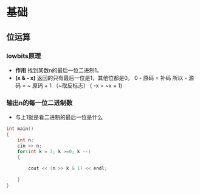 # 基础
## 位运算
### lowbits原理
- **作用** 找到某数n的最后一位二进制1。
- **(x  & - x)** 返回的只有最后一位是1，其他位都是0。 
0 - 原码 = 补码
所以  - 源码 = ~ 原码 + 1   （~取反标志）
( -x = ~x + 1)

### 输出n的每一位二进制数
- 与上1就是看二进制的最后一位是什么
```c++
int main()
{
	int n;
	cin >> n;
	for(int k = 3; k >=0; k --)
	{
		
		cout << (n >> k & 1) << endl;
		
	}
}
```